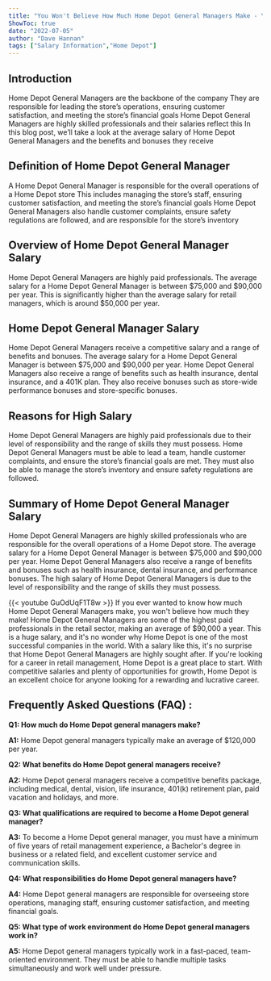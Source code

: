 ```yaml
---
title: "You Won't Believe How Much Home Depot General Managers Make - You'll Be Amazed!"
ShowToc: true 
date: "2022-07-05"
author: "Dave Hannan" 
tags: ["Salary Information","Home Depot"]
---
```

## Introduction 
Home Depot General Managers are the backbone of the company They are responsible for leading the store’s operations, ensuring customer satisfaction, and meeting the store’s financial goals Home Depot General Managers are highly skilled professionals and their salaries reflect this In this blog post, we’ll take a look at the average salary of Home Depot General Managers and the benefits and bonuses they receive

## Definition of Home Depot General Manager
A Home Depot General Manager is responsible for the overall operations of a Home Depot store This includes managing the store’s staff, ensuring customer satisfaction, and meeting the store’s financial goals Home Depot General Managers also handle customer complaints, ensure safety regulations are followed, and are responsible for the store’s inventory

## Overview of Home Depot General Manager Salary
Home Depot General Managers are highly paid professionals. The average salary for a Home Depot General Manager is between $75,000 and $90,000 per year. This is significantly higher than the average salary for retail managers, which is around $50,000 per year.

## Home Depot General Manager Salary
Home Depot General Managers receive a competitive salary and a range of benefits and bonuses. The average salary for a Home Depot General Manager is between $75,000 and $90,000 per year. Home Depot General Managers also receive a range of benefits such as health insurance, dental insurance, and a 401K plan. They also receive bonuses such as store-wide performance bonuses and store-specific bonuses.

## Reasons for High Salary
Home Depot General Managers are highly paid professionals due to their level of responsibility and the range of skills they must possess. Home Depot General Managers must be able to lead a team, handle customer complaints, and ensure the store’s financial goals are met. They must also be able to manage the store’s inventory and ensure safety regulations are followed.

## Summary of Home Depot General Manager Salary
Home Depot General Managers are highly skilled professionals who are responsible for the overall operations of a Home Depot store. The average salary for a Home Depot General Manager is between $75,000 and $90,000 per year. Home Depot General Managers also receive a range of benefits and bonuses such as health insurance, dental insurance, and performance bonuses. The high salary of Home Depot General Managers is due to the level of responsibility and the range of skills they must possess.

{{< youtube GuOdUqF1T8w >}} 
If you ever wanted to know how much Home Depot General Managers make, you won't believe how much they make! Home Depot General Managers are some of the highest paid professionals in the retail sector, making an average of $90,000 a year. This is a huge salary, and it's no wonder why Home Depot is one of the most successful companies in the world. With a salary like this, it's no surprise that Home Depot General Managers are highly sought after. If you're looking for a career in retail management, Home Depot is a great place to start. With competitive salaries and plenty of opportunities for growth, Home Depot is an excellent choice for anyone looking for a rewarding and lucrative career.

## Frequently Asked Questions (FAQ) :
**Q1: How much do Home Depot general managers make?**

**A1:** Home Depot general managers typically make an average of $120,000 per year.

**Q2: What benefits do Home Depot general managers receive?**

**A2:** Home Depot general managers receive a competitive benefits package, including medical, dental, vision, life insurance, 401(k) retirement plan, paid vacation and holidays, and more.

**Q3: What qualifications are required to become a Home Depot general manager?**

**A3:** To become a Home Depot general manager, you must have a minimum of five years of retail management experience, a Bachelor's degree in business or a related field, and excellent customer service and communication skills.

**Q4: What responsibilities do Home Depot general managers have?**

**A4:** Home Depot general managers are responsible for overseeing store operations, managing staff, ensuring customer satisfaction, and meeting financial goals.

**Q5: What type of work environment do Home Depot general managers work in?**

**A5:** Home Depot general managers typically work in a fast-paced, team-oriented environment. They must be able to handle multiple tasks simultaneously and work well under pressure.




